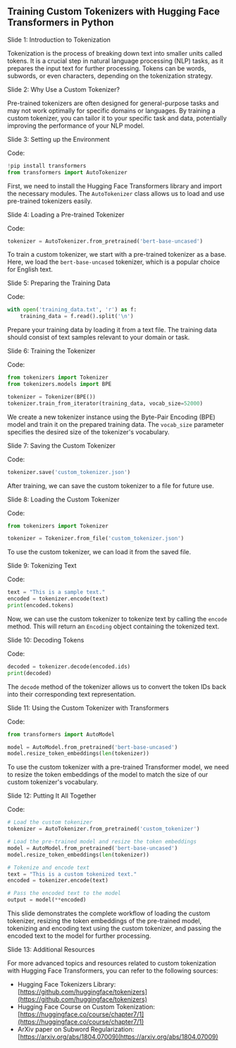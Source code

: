 ## Training Custom Tokenizers with Hugging Face Transformers in Python

Slide 1: Introduction to Tokenization

Tokenization is the process of breaking down text into smaller units called tokens. It is a crucial step in natural language processing (NLP) tasks, as it prepares the input text for further processing. Tokens can be words, subwords, or even characters, depending on the tokenization strategy.

Slide 2: Why Use a Custom Tokenizer?

Pre-trained tokenizers are often designed for general-purpose tasks and may not work optimally for specific domains or languages. By training a custom tokenizer, you can tailor it to your specific task and data, potentially improving the performance of your NLP model.

Slide 3: Setting up the Environment

Code:

```python
!pip install transformers
from transformers import AutoTokenizer
```

First, we need to install the Hugging Face Transformers library and import the necessary modules. The `AutoTokenizer` class allows us to load and use pre-trained tokenizers easily.

Slide 4: Loading a Pre-trained Tokenizer

Code:

```python
tokenizer = AutoTokenizer.from_pretrained('bert-base-uncased')
```

To train a custom tokenizer, we start with a pre-trained tokenizer as a base. Here, we load the `bert-base-uncased` tokenizer, which is a popular choice for English text.

Slide 5: Preparing the Training Data

Code:

```python
with open('training_data.txt', 'r') as f:
    training_data = f.read().split('\n')
```

Prepare your training data by loading it from a text file. The training data should consist of text samples relevant to your domain or task.

Slide 6: Training the Tokenizer

Code:

```python
from tokenizers import Tokenizer
from tokenizers.models import BPE

tokenizer = Tokenizer(BPE())
tokenizer.train_from_iterator(training_data, vocab_size=52000)
```

We create a new tokenizer instance using the Byte-Pair Encoding (BPE) model and train it on the prepared training data. The `vocab_size` parameter specifies the desired size of the tokenizer's vocabulary.

Slide 7: Saving the Custom Tokenizer

Code:

```python
tokenizer.save('custom_tokenizer.json')
```

After training, we can save the custom tokenizer to a file for future use.

Slide 8: Loading the Custom Tokenizer

Code:

```python
from tokenizers import Tokenizer

tokenizer = Tokenizer.from_file('custom_tokenizer.json')
```

To use the custom tokenizer, we can load it from the saved file.

Slide 9: Tokenizing Text

Code:

```python
text = "This is a sample text."
encoded = tokenizer.encode(text)
print(encoded.tokens)
```

Now, we can use the custom tokenizer to tokenize text by calling the `encode` method. This will return an `Encoding` object containing the tokenized text.

Slide 10: Decoding Tokens

Code:

```python
decoded = tokenizer.decode(encoded.ids)
print(decoded)
```

The `decode` method of the tokenizer allows us to convert the token IDs back into their corresponding text representation.

Slide 11: Using the Custom Tokenizer with Transformers

Code:

```python
from transformers import AutoModel

model = AutoModel.from_pretrained('bert-base-uncased')
model.resize_token_embeddings(len(tokenizer))
```

To use the custom tokenizer with a pre-trained Transformer model, we need to resize the token embeddings of the model to match the size of our custom tokenizer's vocabulary.

Slide 12: Putting It All Together

Code:

```python
# Load the custom tokenizer
tokenizer = AutoTokenizer.from_pretrained('custom_tokenizer')

# Load the pre-trained model and resize the token embeddings
model = AutoModel.from_pretrained('bert-base-uncased')
model.resize_token_embeddings(len(tokenizer))

# Tokenize and encode text
text = "This is a custom tokenized text."
encoded = tokenizer.encode(text)

# Pass the encoded text to the model
output = model(**encoded)
```

This slide demonstrates the complete workflow of loading the custom tokenizer, resizing the token embeddings of the pre-trained model, tokenizing and encoding text using the custom tokenizer, and passing the encoded text to the model for further processing.

Slide 13: Additional Resources

For more advanced topics and resources related to custom tokenization with Hugging Face Transformers, you can refer to the following sources:

* Hugging Face Tokenizers Library: [https://github.com/huggingface/tokenizers](https://github.com/huggingface/tokenizers)
* Hugging Face Course on Custom Tokenization: [https://huggingface.co/course/chapter7/1](https://huggingface.co/course/chapter7/1)
* ArXiv paper on Subword Regularization: [https://arxiv.org/abs/1804.07009](https://arxiv.org/abs/1804.07009)

